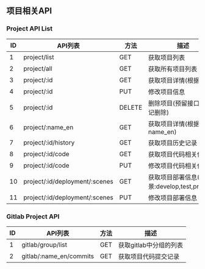 ## 项目相关API

### Project API List

| ID | API列表 |方法| 描述 |
| --- | --- | --- | --- |
| 1 | project/list | GET | 获取项目列表 |
| 2 | project/all | GET | 获取所有项目列表 |
| 3 | project/:id | GET | 获取项目详情(根据ID) |
| 4 | project/:id | PUT | 修改项目信息 |
| 5 | project/:id | DELETE | 删除项目(预留接口，标记删除) |
| 6 | project/:name_en | GET | 获取项目详情(根据name_en) |
| 7 | project/:id/history | GET | 获取项目历史记录 |
| 8 | project/:id/code | GET | 获取项目代码相关信息 |
| 9 | project/:id/code | PUT | 修改项目代码相关信息 |
| 10 | project/:id/deployment/:scenes | GET | 获取项目部署信息(3个场景:develop,test,product) |
| 11 | project/:id/deployment/:scenes | PUT | 修改项目部署信息|

### Gitlab Project API

| ID | API列表 |方法| 描述 |
| --- | --- | --- | --- |
| 1 | gitlab/group/list | GET | 获取gitlab中分组的列表 |
| 2 | gitlab/:name_en/commits | GET | 获取项目代码提交记录 |



















